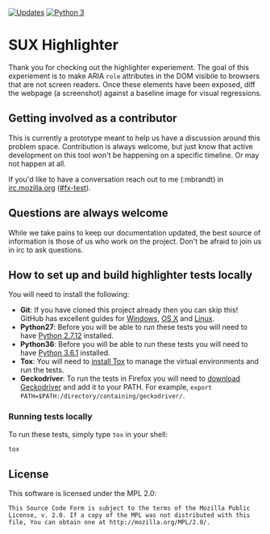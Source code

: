 [![Updates](https://pyup.io/repos/github/m8ttyB/sux/shield.svg)](https://pyup.io/repos/github/m8ttyB/sux/)
[![Python 3](https://pyup.io/repos/github/m8ttyB/sux/python-3-shield.svg)](https://pyup.io/repos/github/m8ttyB/sux/)

# SUX Highlighter

Thank you for checking out the highlighter experiement. The goal of this experiement is to make ARIA `role` attributes in the DOM visibile to browsers that are not screen readers. Once these elements have been exposed, diff the webpage (a screenshot) against a baseline image for visual regressions.



## Getting involved as a contributor

This is currently a prototype meant to help us have a discussion around this problem space. Contribution is always welcome, but just know that active development on this tool won't be happening on a specific timeline. Or may not happen at all.

If you'd like to have a conversation reach out to me (:mbrandt) in [irc.mozilla.org](https://wiki.mozilla.org/IRC) ([#fx-test](http://chat.mibbit.com/?server=irc.mozilla.org&channel=#fx-test)).

## Questions are always welcome

While we take pains to keep our documentation updated, the best source of information is those of us who work on the project. Don't be afraid to join us in irc to ask questions.

## How to set up and build highlighter tests locally


You will need to install the following:

* **Git**: If you have cloned this project already then you can skip this! GitHub has excellent guides for [Windows](https://help.github.com/articles/set-up-git/#platform-windows), [OS X](https://help.github.com/articles/set-up-git/#platform-mac) and [Linux](https://help.github.com/articles/set-up-git/#platform-linux).
* **Python27**: Before you will be able to run these tests you will need to have [Python 2.7.12](https://www.python.org/downloads/release/python-2712/) installed.
* **Python36**: Before you will be able to run these tests you will need to have [Python 3.6.1](https://www.python.org/downloads/release/python-361/) installed.
* **Tox**: You will need to [install Tox](https://tox.readthedocs.io/en/latest/install.html) to manage the virtual environments and run the tests.
* **Geckodriver**: To run the tests in Firefox you will need to [download Geckodriver](https://github.com/mozilla/geckodriver/releases) and add it to your PATH. For example, `export PATH=$PATH:/directory/containing/geckodriver/`.

### Running tests locally

To run these tests, simply type `tox` in your shell:

```bash
tox
```

## License

This software is licensed under the MPL 2.0:

```
This Source Code Form is subject to the terms of the Mozilla Public
License, v. 2.0. If a copy of the MPL was not distributed with this
file, You can obtain one at http://mozilla.org/MPL/2.0/.
```
